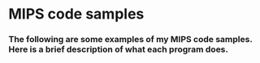 # MIPS code samples

### The following are some examples of my MIPS code samples. Here is a brief description of what each program does.


